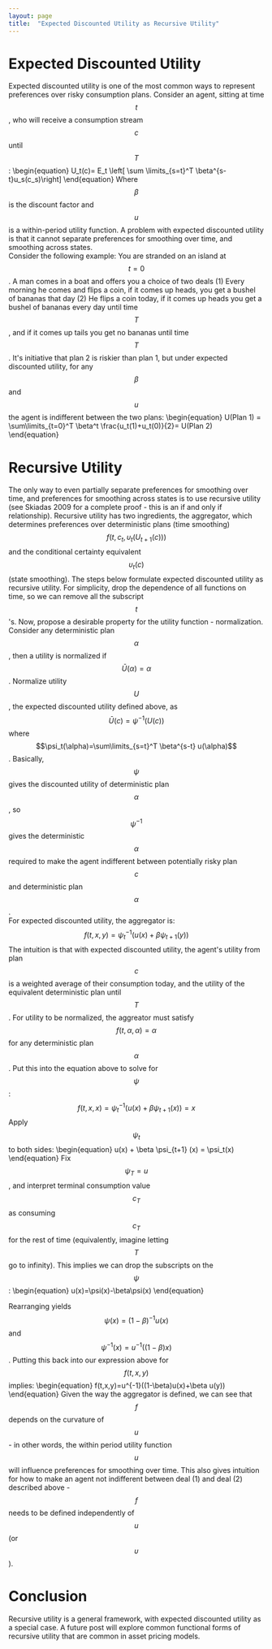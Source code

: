 ```yaml
---
layout: page
title:  "Expected Discounted Utility as Recursive Utility"
---
```

# Expected Discounted Utility

Expected discounted utility is one of the most common ways to represent preferences over risky consumption plans.  Consider an agent, sitting at time $$t$$, who will receive a consumption stream $$c$$ until $$T$$:
\begin{equation}
U_t(c)= E_t \left[ \sum \limits_{s=t}^T \beta^{s-t}u_s(c_s)\right]
\end{equation}
Where $$\beta$$ is the discount factor and $$u$$ is a within-period utility function.  A problem with expected discounted utility is that it cannot separate preferences for smoothing over time, and smoothing across states.  
Consider the following example:
You are stranded on an island at $$t=0$$.  A man comes in a boat and offers you a choice of two deals (1) Every morning he comes and flips a coin, if it comes up heads, you get a bushel of bananas that day (2) He flips a coin today, if it comes up heads you get a bushel of bananas every day until time $$T$$, and if it comes up tails you get no bananas until time $$T$$.
It's initiative that plan 2 is riskier than plan 1, but under expected discounted utility, for any $$\beta$$ and $$u$$ the agent is indifferent between the two plans:
\begin{equation}
U(Plan 1) = \sum\limits_{t=0}^T \beta^t \frac{u_t(1)+u_t(0)}{2}= U(Plan 2)
\end{equation}

# Recursive Utility

The only way to even partially separate preferences for smoothing over time, and preferences for smoothing across states is to use recursive utility (see Skiadas 2009 for a complete proof - this is an if and only if relationship).
Recursive utility has two ingredients, the aggregator, which determines preferences over deterministic plans (time smoothing) $$f(t,c_t,\upsilon_t \left(U_{t+1}(c)\right))$$ and the conditional certainty equivalent $$\upsilon_t(c)$$ (state smoothing). The steps below formulate expected discounted utility as recursive utility.
For simplicity, drop the dependence of all functions on time, so we can remove all the subscript $$t$$'s.  Now, propose a desirable property for the utility function - normalization.  Consider any deterministic plan $$\alpha$$, then a utility is normalized if $$\bar{U}(\alpha)=\alpha$$.   Normalize utility $$U$$, the expected discounted utility defined above, as $$\bar{U}(c)=\psi^{-1}(U(c))$$ where $$\psi_t(\alpha)=\sum\limits_{s=t}^T \beta^{s-t} u(\alpha)$$.  Basically, $$\psi$$ gives the discounted utility of deterministic plan $$\alpha$$, so $$\psi^{-1}$$ gives the deterministic $$\alpha$$ required to make the agent indifferent between potentially risky plan $$c$$ and deterministic plan $$\alpha$$.  
For expected discounted utility, the aggregator is: $$ f(t,x,y)=\psi^{-1}_t (u(x)+\beta \psi_{t+1}(y))$$
The intuition is that with expected discounted utility, the agent's utility from plan $$c$$ is a weighted average of their consumption today, and the utility of the equivalent deterministic plan until $$T$$.
For utility to be normalized, the aggreator must satisfy $$f(t,\alpha,\alpha)=\alpha$$ for any deterministic plan $$\alpha$$.  Put this into the equation above to solve for $$\psi$$:
$$f(t,x,x)=\psi_t^{-1}( u(x) + \beta \psi_{t+1}(x)) = x$$
Apply $$\psi_t$$ to both sides:
\begin{equation}
u(x) + \beta \psi_{t+1} (x) = \psi_t(x)
\end{equation}
Fix $$\psi_T=u$$, and interpret terminal consumption value $$c_T$$ as consuming $$c_T$$ for the rest of time (equivalently, imagine letting $$T$$ go to infinity).  This implies we can drop the subscripts on the $$\psi$$:
\begin{equation}
u(x)=\psi(x)-\beta\psi(x)
\end{equation}

Rearranging yields $$\psi(x)=(1-\beta)^{-1}u(x)$$ and $$\psi^{-1}(x)=u^{-1}((1-\beta)x)$$.  Putting this back into our expression above for $$f(t,x,y)$$ implies:
\begin{equation}
f(t,x,y)=u^{-1}((1-\beta)u(x)+\beta u(y))
\end{equation}
Given the way the aggregator is defined, we can see that $$f$$ depends on the curvature of $$u$$ - in other words, the within period utility function $$u$$ will influence preferences for smoothing over time.  This also gives intuition for how to make an agent not indifferent between deal (1) and deal (2) described above - $$f$$ needs to be defined independently of $$u$$ (or $$\upsilon$$).

# Conclusion

Recursive utility is a general framework, with expected discounted utility as a special case.  A future post will explore common functional forms of recursive utility that are common in asset pricing models.
